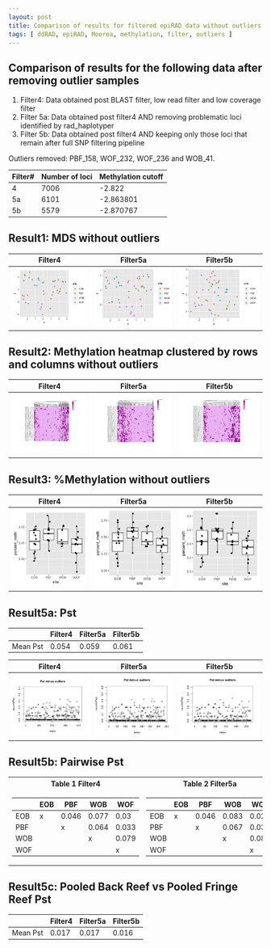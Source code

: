 ```yaml
---
layout: post
title: Comparison of results for filtered epiRAD data without outliers  
tags: [ ddRAD, epiRAD, Moorea, methylation, filter, outliers ]
---
```


## Comparison of results for the following data after removing outlier samples
1. Filter4: Data obtained post BLAST filter, low read filter and low coverage filter 
2. Filter 5a: Data obtained post filter4 AND removing problematic loci identified by rad_haplotyper 
3. Filter 5b: Data obtained post filter4 AND keeping only those loci that remain after full SNP filtering pipeline

Outliers removed: PBF_158, WOF_232, WOF_236 and WOB_41.

| Filter#  | Number of loci| Methylation cutoff |
|----------|-------------|----------------------|
| 4        |  7006       | -2.822               |
| 5a       |  6101       |  -2.863801           |
| 5b       |  5579       | -2.870767            |

## Result1: MDS without outliers

Filter4             |  Filter5a                       | Filter5b
:-------------------------:|:-------------------------:|:------:
![](https://github.com/tejashree1modak/TM_Putnam_Lab_Notebook/blob/master/images/epiRAD_analysis_out/minus_outliers/Filter4_mds.png)  |  ![](https://github.com/tejashree1modak/TM_Putnam_Lab_Notebook/blob/master/images/epiRAD_analysis_out/minus_outliers/Filter5a_mds.png) | ![](https://github.com/tejashree1modak/TM_Putnam_Lab_Notebook/blob/master/images/epiRAD_analysis_out/minus_outliers/Filter5b_mds.png)

## Result2: Methylation heatmap clustered by rows and columns without outliers

Filter4             |  Filter5a                       | Filter5b
:-------------------------:|:-------------------------:|:------:
![](https://github.com/tejashree1modak/TM_Putnam_Lab_Notebook/blob/master/images/epiRAD_analysis_out/minus_outliers/Filter4_MethylHeatMap_fil.png)  |  ![](https://github.com/tejashree1modak/TM_Putnam_Lab_Notebook/blob/master/images/epiRAD_analysis_out/minus_outliers/Filter5a_MethylHeatMap.png) | ![](https://github.com/tejashree1modak/TM_Putnam_Lab_Notebook/blob/master/images/epiRAD_analysis_out/minus_outliers/Filter5b_MethylHeatMap.png)

## Result3: %Methylation without outliers

Filter4             |  Filter5a                       | Filter5b
:-------------------------:|:-------------------------:|:------:
![](https://github.com/tejashree1modak/TM_Putnam_Lab_Notebook/blob/master/images/epiRAD_analysis_out/minus_outliers/Filter4_percnt_CpGmethyln_bysite.png)  |  ![](https://github.com/tejashree1modak/TM_Putnam_Lab_Notebook/blob/master/images/epiRAD_analysis_out/minus_outliers/Filter5a_percnt_CpGmethyln_bysite.png) | ![](https://github.com/tejashree1modak/TM_Putnam_Lab_Notebook/blob/master/images/epiRAD_analysis_out/minus_outliers/Filter5b_percnt_CpGmethyln_bysite.png)

## Result5a: Pst 

|         | Filter4    | Filter5a | Filter5b  |
|---------|------------|----------|-----------|
Mean Pst| 0.054| 0.059|0.061|

Filter4             |  Filter5a                       | Filter5b
:-------------------------:|:-------------------------:|:----------:
![](https://github.com/tejashree1modak/TM_Putnam_Lab_Notebook/blob/master/images/epiRAD_analysis_out/minus_outliers/Filter4_Pst.png)  |  ![](https://github.com/tejashree1modak/TM_Putnam_Lab_Notebook/blob/master/images/epiRAD_analysis_out/minus_outliers/Filter5a_Pst.png) | ![](https://github.com/tejashree1modak/TM_Putnam_Lab_Notebook/blob/master/images/epiRAD_analysis_out/minus_outliers/Filter5b_Pst.png)

## Result5b: Pairwise Pst 

<table>
<tr><th>Table 1 Filter4</th><th>Table 2 Filter5a</th><th>Table3 Filter5b</th></tr>
<tr><td>

|     | EOB | PBF   | WOB   | WOF   |
|-----|-----|-------|-------|-------|
| EOB | x   | 0.046 | 0.077 | 0.03  |
| PBF |     | x     | 0.064 | 0.033 |
| WOB |     |       | x     | 0.079 |
| WOF |     |       |       | x     |

</td><td>

|     | EOB | PBF   | WOB   | WOF   |
|-----|-----|-------|-------|-------|
| EOB | x   | 0.046 | 0.083 | 0.028 |
| PBF |     | x     | 0.067 | 0.035 |
| WOB |     |       | x     | 0.085 |
| WOF |     |       |       | x     |

</td><td>

|     | EOB | PBF   | WOB   | WOF   |
|-----|-----|-------|-------|-------|
| EOB | x   | 0.047 | 0.085 | 0.029 |
| PBF |     | x     | 0.065 | 0.038 |
| WOB |     |       | x     | 0.085 |
| WOF |     |       |       | x     |

</td></tr> </table>

## Result5c: Pooled Back Reef vs Pooled Fringe Reef Pst

|         | Filter4    | Filter5a | Filter5b  |
|---------|------------|----------|-----------|
Mean Pst| 0.017| 0.017|0.016|

